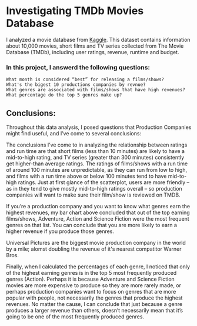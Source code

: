 # Investigating TMDb Movies Database

I analyzed a movie database from [Kaggle](https://d17h27t6h515a5.cloudfront.net/topher/2017/October/59dd1c4c_tmdb-movies/tmdb-movies.csv). This dataset contains information about 10,000 movies, short films and TV series collected from The Movie Database (TMDb), including user ratings, revenue, runtime and budget.

### In this project, I answerd the following questions:

    What month is considered “best” for releasing a films/shows?
    What's the bigest 10 productions companies by revnue?
    What genres are associated with films/shows that have high revenues?
    What percentage do the top 5 genres make up?
 
## Conclusions:

Throughout this data analysis, I posed questions that Production Companies might find useful, and I’ve come to several conclusions:

The conclusions I’ve come to in analyzing the relationship between ratings and run time are that short films (less than 10 minutes) are likely to have a mid-to-high rating, and TV series (greater than 300 minutes) consistently get higher-than average ratings. The ratings of films/shows with a run time of around 100 minutes are unpredictable, as they can run from low to high, and films with a run time above or below 100 minutes tend to have mid-to-high ratings. Just at first glance of the scatterplot, users are more friendly – as in they tend to give mostly mid-to-high ratings overall – so production companies will want to make sure their film/show is reviewed on TMDB.


If you’re a production company and you want to know what genres earn the highest revenues, my bar chart above concluded that out of the top earning films/shows,
Adventure, Action and Science Fiction were the most frequent genres on that list. You can conclude that you are more likely to earn a higher revenue if you produce those genres.


Universal Pictures are the biggest movie production company in the world by a mile; alomst doubling the revenue of it's nearest compatitor Warner Bros.


Finally, when I calculated the percentages of each genre, I noticed that only of the highest earning genres is in the top 5 most frequently produced genres (Action). Perhaps it is because Adventure and Science Fiction movies are more expensive to produce so they are more rarely made, or perhaps production companies want to focus on genres that are more popular with people, not necessarily the genres that produce the highest revenues. No matter the cause, I can conclude that just because a genre produces a larger revenue than others, doesn’t necessarily mean that it’s going to be one of the most frequently produced genres.
